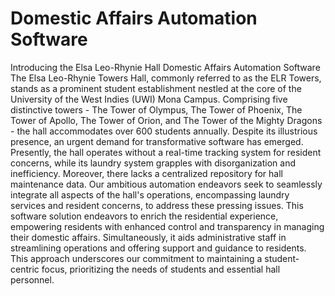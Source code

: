 # Domestic Affairs Automation Software


Introducing the Elsa Leo-Rhynie Hall Domestic Affairs Automation Software
The Elsa Leo-Rhynie Towers Hall, commonly referred to as the ELR Towers, stands as a prominent student establishment nestled at the core of the University of the West Indies (UWI) Mona Campus. Comprising five distinctive towers - The Tower of Olympus, The Tower of Phoenix, The Tower of Apollo, The Tower of Orion, and The Tower of the Mighty Dragons - the hall accommodates over 600 students annually.
Despite its illustrious presence, an urgent demand for transformative software has emerged. Presently, the hall operates without a real-time tracking system for resident concerns, while its laundry system grapples with disorganization and inefficiency. Moreover, there lacks a centralized repository for hall maintenance data.
Our ambitious automation endeavors seek to seamlessly integrate all aspects of the hall's operations, encompassing laundry services and resident concerns, to address these pressing issues. This software solution endeavors to enrich the residential experience, empowering residents with enhanced control and transparency in managing their domestic affairs. Simultaneously, it aids administrative staff in streamlining operations and offering support and guidance to residents. This approach underscores our commitment to maintaining a student-centric focus, prioritizing the needs of students and essential hall personnel.







